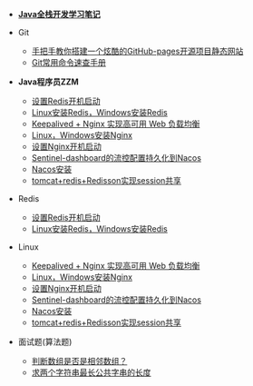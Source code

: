 - [**Java全栈开发学习笔记**](README.md)
- Git
  - [手把手教你搭建一个炫酷的GitHub-pages开源项目静态网站](Git/github-pages/README.md)
  - [Git常用命令速查手册](/Git/git-command/README.md)
- **Java程序员ZZM**
  - [设置Redis开机启动](https://mp.weixin.qq.com/s/9DVvr-tfsnhe5EU60Ys2Uw)
  - [Linux安装Redis，Windows安装Redis](https://mp.weixin.qq.com/s/wMD7JsW7nO9MNAfLoS3goQ)
  - [Keepalived + Nginx 实现高可用 Web 负载均衡](https://mp.weixin.qq.com/s/mb2Dpd5iKTkvZd22YoXegQ)
  - [Linux，Windows安装Nginx](https://mp.weixin.qq.com/s/x7JktQH3RIzGeRTQts7Xxg)
  - [设置Nginx开机启动](https://mp.weixin.qq.com/s/EZWVZo5tTXpuUxIjEGXf_A)
  - [Sentinel-dashboard的流控配置持久化到Nacos](https://mp.weixin.qq.com/s/J1pBh1gpqmKqKD0qYdkclg)
  - [Nacos安装](https://mp.weixin.qq.com/s/duFTZTsnR1CHfn5OUFzFuw)
  - [tomcat+redis+Redisson实现session共享](https://mp.weixin.qq.com/s/KCxxRyAEusIQ3paTKw2eiw)

- Redis
  - [设置Redis开机启动](Redis/设置Redis开机启动/README.md)
  - [Linux安装Redis，Windows安装Redis](Redis/Redis安装/README.md)

- Linux
  - [Keepalived + Nginx 实现高可用 Web 负载均衡](Linux/Keepalived%20+%20Nginx%20实现高可用%20Web%20负载均衡/README.md)
  - [Linux，Windows安装Nginx](Linux/Nginx安装/README.md)
  - [设置Nginx开机启动](Linux/设置Nginx开机启动/README.md)
  - [Sentinel-dashboard的流控配置持久化到Nacos](Linux/Sentinel-dashboard的流量控制配置持久化到Nacos-推模式/README.md)
  - [Nacos安装](Linux/Nacos安装/README.md)
  - [tomcat+redis+Redisson实现session共享](Linux/tomcat+redis+Redisson实现session共享/README.md)

- 面试题(算法题)
  - [判断数组是否是相邻数组？](src/main/java/com/github/zmzhoustar/AdjacentArray.java ':include :type=code :ignore')
  - [求两个字符串最长公共字串的长度](src/main/java/com/github/zmzhoustar/LongestCommonStr.java ':include :ignore')
